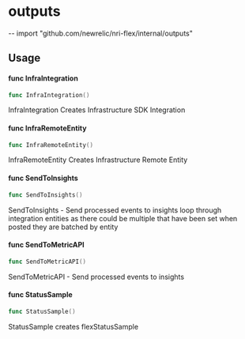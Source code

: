 # outputs
--
    import "github.com/newrelic/nri-flex/internal/outputs"


## Usage

#### func  InfraIntegration

```go
func InfraIntegration()
```
InfraIntegration Creates Infrastructure SDK Integration

#### func  InfraRemoteEntity

```go
func InfraRemoteEntity()
```
InfraRemoteEntity Creates Infrastructure Remote Entity

#### func  SendToInsights

```go
func SendToInsights()
```
SendToInsights - Send processed events to insights loop through integration
entities as there could be multiple that have been set when posted they are
batched by entity

#### func  SendToMetricAPI

```go
func SendToMetricAPI()
```
SendToMetricAPI - Send processed events to insights

#### func  StatusSample

```go
func StatusSample()
```
StatusSample creates flexStatusSample
